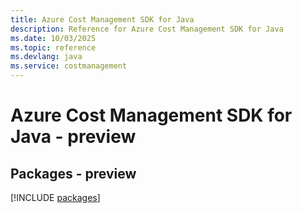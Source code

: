 ```yaml
---
title: Azure Cost Management SDK for Java
description: Reference for Azure Cost Management SDK for Java
ms.date: 10/03/2025
ms.topic: reference
ms.devlang: java
ms.service: costmanagement
---
```

# Azure Cost Management SDK for Java - preview
## Packages - preview
[!INCLUDE [packages](cost-management-index.md)]